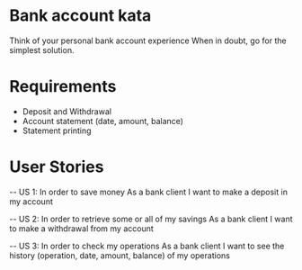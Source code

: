 # Bank account kata
Think of your personal bank account experience When in doubt, go for the simplest solution.

# Requirements
- Deposit and Withdrawal
- Account statement (date, amount, balance)
- Statement printing
 
# User Stories
-- US 1:
In order to save money
As a bank client
I want to make a deposit in my account
 
-- US 2:
In order to retrieve some or all of my savings
As a bank client
I want to make a withdrawal from my account
 
-- US 3:
In order to check my operations
As a bank client
I want to see the history (operation, date, amount, balance)  of my operations
